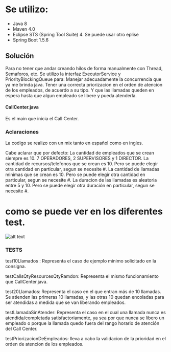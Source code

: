 # Se utilizo:
* Java 8
* Maven 4.0
* Eclipse STS (Spring Tool Suite) 4. Se puede usar otro eplise
* Spring Boot 1.5.6

## Solución

Para no tener que andar creando hilos de forma manualmente con Thread, Semaforos, etc. 
Se utilizo la interfaz ExecutorService y PriorityBlockingQueue para:
Manejar adecuadamente la concurrencia que ya me brinda java.
Tener una correcta priorizacion en el orden de atencion de los empleados, de acuerdo a su tipo.
Y que las llamadas queden en espera hasta que algun empleado se libere y pueda atenderla.

#### CallCenter.java

Es el main que inicia el Call Center.

### Aclaraciones
La codigo se realizo con un mix tanto en español como en ingles.

Cabe aclarar que por defecto:
La cantidad de empleados que se crean siempre es 10. 7 OPERADORES, 2 SUPERVISORES y 1 DIRECTOR.
La cantidad de recursos/telefonos que se crean es 10. Pero se puede elegir otra cantidad en particular, segun se necesite #.
La cantidad de llamadas minimas que se crean es 10. Pero se puede elegir otra cantidad en particular, segun se necesite  #.
La duracion de las llamadas es aleatoria entre 5 y 10. Pero se puede elegir otra duración en particular, segun se necesite #.
 # como se puede ver en los diferentes test.

![alt text](https://github.com/marcelomr7/callcenter/raw/master/src/main/resources/Class.png)

### TESTS

test10Llamados : Representa el caso de ejemplo minimo solicitado en la consigna.

testCallsQtyResourcesQtyRamdon: Representa el mismo funcionamiento que CallCenter.java.

test20Llamados: Representa el caso en el que entran más de 10 llamadas.
Se atienden las primeras 10 llamadas, y las otras 10 quedan encoladas para ser atendidas a medida que se van liberando empleados.

testLlamadaSinAtender: Representa el caso en el cual una llamada nunca es atendida/completada satisfactoriamente, ya sea por que nunca se libero un empleado o porque la llamada quedo fuera del rango horario de atención del Call Center.

testPriorizacionDeEmpleados: lleva a cabo la validacion de la prioridad en el orden de atencion de los empleados.
